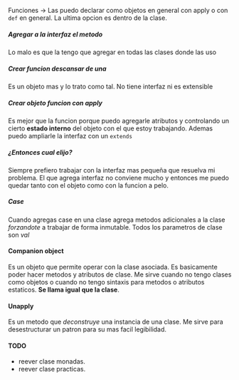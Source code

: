 
Funciones -> Las puedo declarar como objetos en general con apply o con `def`
en general. La ultima opcion es dentro de la clase.
##### Agregar a la interfaz el metodo
Lo malo es que la tengo que agregar en todas las clases donde las uso


##### Crear funcion descansar de una
Es un objeto mas y lo trato como tal. No tiene interfaz ni es extensible

##### Crear objeto funcion con apply
Es mejor que la funcion porque puedo agregarle atributos y controlando un cierto **estado interno** del objeto con el que estoy trabajando. Ademas puedo ampliarle la interfaz con un `extends`

##### ¿Entonces cual elijo?
Siempre prefiero trabajar con la interfaz mas pequeña que resuelva mi problema.
El que agrega interfaz no conviene mucho y entonces me puedo quedar tanto con el objeto como con la funcion a pelo.


##### Case
Cuando agregas case en una clase agrega metodos adicionales a la clase *forzandote* a trabajar de forma inmutable. Todos los parametros de clase son *val*


#### Companion object
Es un objeto que permite operar con la clase asociada. Es basicamente poder hacer metodos y atributos de clase. Me sirve cuando no tengo clases como objetos o cuando no tengo sintaxis para metodos o atributos estaticos. **Se llama igual que la clase**.
#### Unapply
Es un metodo que *deconstruye* una instancia de una clase. Me sirve para desestructurar un patron para su mas facil legibilidad.


#### TODO
- reever clase monadas.
- reever clase practicas.
